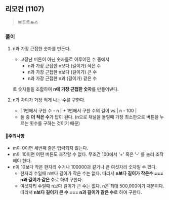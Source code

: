## 리모컨 (1107)
> 브루트포스 

### 풀이
1. n과 가장 근접한 숫자를 만든다. 
   - 고장난 버튼이 아닌 숫자들로 이루어진 수 중에서
     - n과 가장 근접한 n보다 (길이가) 작은 수
     - n과 가장 근접한 n보다 (길이가) 큰 수 
     - n과 가장 근접한 n과 (길이가) 같은 수
     
    로 숫자들을 조합하여 **n에 가장 근접한 숫자**를 만들어낸다.
2. n과 차이가 가장 적게 나는 수를 구한다.  
   - | 1번에서 구한 수 - n | + 1번에서 구한 수의 길이 vs | n - 100 |
   - 둘 중 **더 작은 수**가 답이 된다. (n으로 채널을 돌릴때 가장 최소한으로 버튼을 누르는 횟수를 구하는 것이기 때문)

#### 📍주의사항
- m이 0이면 세번째 줄은 입력되지 않는다. 
- m이 10이면 어떤 버튼도 조작할 수 없다. 무조건 100에서 '+' 혹은 '-' 를 눌러 조작해야 한다. 
- n이 10보다 작은 한자리 수거나 100000과 같거나 큰 여섯자리 숫자일 수 있다. 
  - 한자리 수일때 n보다 길이가 작은 수는 없다. 따라서 **n보다 길이가 작은수 === n과 길이가 같은 수**로 하여 구한다. 
  - 여섯자리 수일때 n보다 길이가 큰 수는 없다. n은 최대 500,000이기 때문이다. 따라서 **n보다 길이가 큰 수 === n과 길이가 같은 수**로 하여 구한다.
